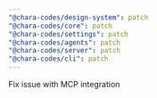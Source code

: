 ```yaml
---
"@chara-codes/design-system": patch
"@chara-codes/core": patch
"@chara-codes/settings": patch
"@chara-codes/agents": patch
"@chara-codes/server": patch
"@chara-codes/cli": patch
---
```


Fix issue with MCP integration
